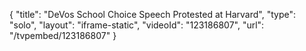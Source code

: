 {
    "title": "DeVos School Choice Speech Protested at Harvard",
    "type": "solo",
    "layout": "iframe-static",
    "videoId": "123186807",
    "url": "\/tvpembed\/123186807"
}